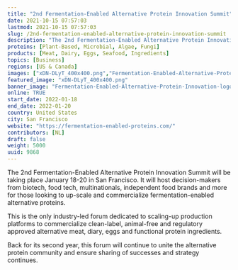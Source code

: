 ```yaml
---
title: "2nd Fermentation-Enabled Alternative Protein Innovation Summit"
date: 2021-10-15 07:57:03
lastmod: 2021-10-15 07:57:03
slug: /2nd-fermentation-enabled-alternative-protein-innovation-summit
description: "The 2nd Fermentation-Enabled Alternative Protein Innovation Summit will be taking place January 18-20 in San Francisco. It will host decision-makers from biotech, food tech, multinationals, independent food brands and more for those looking to up-scale and commercialize fermentation-enabled alternative proteins.This is the only industry-led forum dedicated to scaling-up production platforms to commercialize clean-label, animal-free and regulatory approved alternative meat, diary, eggs and functional protein ingredients."
proteins: [Plant-Based, Microbial, Algae, Fungi]
products: [Meat, Dairy, Eggs, Seafood, Ingredients]
topics: [Business]
regions: [US & Canada]
images: ["xDN-DLyT_400x400.png","Fermentation-Enabled-Alternative-Protein-Innovation-logo-FINAL-2048x381.jpg"]
featured_image: "xDN-DLyT_400x400.png"
banner_image: "Fermentation-Enabled-Alternative-Protein-Innovation-logo-FINAL-2048x381.jpg"
online: TRUE
start_date: 2022-01-18
end_date: 2022-01-20
country: United States
city: San Francisco
website: "https://fermentation-enabled-proteins.com/"
contributors: [NL]
draft: false
weight: 5000
uuid: 9868
---
```

<p>The 2nd Fermentation-Enabled Alternative Protein Innovation Summit will be taking place January 18-20 in San Francisco. It will host decision-makers from biotech, food tech, multinationals, independent food brands and more for those looking to up-scale and commercialize fermentation-enabled alternative proteins.</p>
<p>This is the only industry-led forum dedicated to scaling-up production platforms to commercialize clean-label, animal-free and regulatory approved alternative meat, diary, eggs and functional protein ingredients.</p>
<p>Back for its second year, this forum will continue to unite the alternative protein community and ensure sharing of successes and strategy continues.</p>
